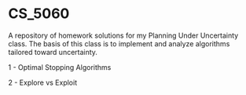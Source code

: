 # CS_5060
A repository of homework solutions for my Planning Under Uncertainty class. The basis of this class is to implement and analyze algorithms
tailored toward uncertainty.

1 - Optimal Stopping Algorithms

2 - Explore vs Exploit
